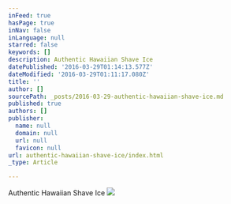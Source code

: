 ```yaml
---
inFeed: true
hasPage: true
inNav: false
inLanguage: null
starred: false
keywords: []
description: Authentic Hawaiian Shave Ice
datePublished: '2016-03-29T01:14:13.577Z'
dateModified: '2016-03-29T01:11:17.080Z'
title: ''
author: []
sourcePath: _posts/2016-03-29-authentic-hawaiian-shave-ice.md
published: true
authors: []
publisher:
  name: null
  domain: null
  url: null
  favicon: null
url: authentic-hawaiian-shave-ice/index.html
_type: Article

---
```

Authentic Hawaiian Shave Ice
![](https://the-grid-user-content.s3-us-west-2.amazonaws.com/4aa0a787-4dff-48be-90cb-57995f45f472.jpg)